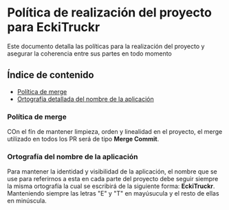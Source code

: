 # Política de realización del proyecto para EckiTruckr
Este documento detalla las políticas para la realización del proyecto y asegurar la coherencia entre sus partes en todo momento


## Índice de contenido
* [Política de merge](#política-de-merge)
* [Ortografía detallada del nombre de la aplicación](#ortografía-del-nombre-de-la-aplicación)


### Política de merge
COn el fín de mantener limpieza, orden y linealidad en el proyecto, el merge utilizado en todos los PR será de tipo **Merge Commit**. 

### Ortografía del nombre de la aplicación
Para mantener la identidad y visibilidad de la aplicación, el nombre que se use para referirnos a esta en cada parte del proyecto debe seguir siempre la misma ortografía la cual se escribirá de la siguiente forma: **EckiTruckr**.
Manteniendo siempre las letras "E" y "T" en mayúsucula y el resto de ellas en minúscula.